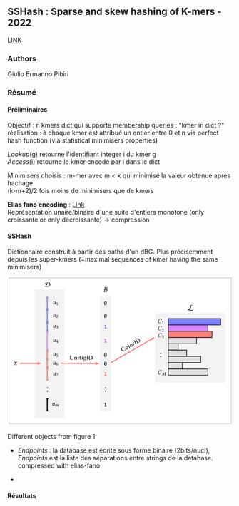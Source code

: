 ## SSHash : Sparse and skew hashing of K-mers - 2022

[LINK](https://academic.oup.com/bioinformatics/article/38/Supplement_1/i185/6617506) 

### Authors  
Giulio Ermanno Pibiri

### Résumé

#### Préliminaires

Objectif : n kmers dict qui supporte membership queries : "kmer in dict ?"\
réalisation : à chaque kmer est attribué un entier entre 0 et n via perfect hash function (via statistical minimisers properties) 

*Lookup*(g) retourne l'identifiant integer i du kmer g\
*Access*(i) retourne le kmer encodé par i dans le dict  

Minimisers choisis : m-mer avec m < k qui minimise la valeur obtenue après hachage\
(k-m+2)/2 fois moins de minimisers que de kmers

**Elias fano encoding** :
[Link](https://www.antoniomallia.it/sorted-integers-compression-with-elias-fano-encoding.html)\
Représentation unaire/binaire d'une suite d'entiers monotone (only croissante or only décroissante) -> compression

#### SSHash

Dictionnaire construit à partir des paths d'un dBG. Plus précisemment depuis les super-kmers (=maximal sequences of kmer having the same minimisers)

![figure1](/assets/fulgor1.png)

Different objects from figure 1:
  + *Endpoints* : la database est écrite sous forme binaire (2bits/nucl), *Endpoints* est la liste des séparations entre strings de la database. compressed with elias-fano

  + 


#### Résultats




